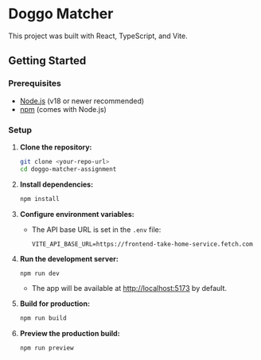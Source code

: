 # Doggo Matcher

This project was built with React, TypeScript, and Vite.

## Getting Started

### Prerequisites
- [Node.js](https://nodejs.org/) (v18 or newer recommended)
- [npm](https://www.npmjs.com/) (comes with Node.js)

### Setup

1. **Clone the repository:**
   ```sh
   git clone <your-repo-url>
   cd doggo-matcher-assignment
   ```

2. **Install dependencies:**
   ```sh
   npm install
   ```

3. **Configure environment variables:**
   - The API base URL is set in the `.env` file:
     ```env
     VITE_API_BASE_URL=https://frontend-take-home-service.fetch.com
     ```

4. **Run the development server:**
   ```sh
   npm run dev
   ```
   - The app will be available at [http://localhost:5173](http://localhost:5173) by default.

5. **Build for production:**
   ```sh
   npm run build
   ```

6. **Preview the production build:**
   ```sh
   npm run preview
   ```
